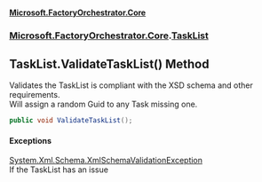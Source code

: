 #### [Microsoft.FactoryOrchestrator.Core](./Microsoft-FactoryOrchestrator-Core.md 'Microsoft.FactoryOrchestrator.Core')
### [Microsoft.FactoryOrchestrator.Core](./Microsoft-FactoryOrchestrator-Core.md 'Microsoft.FactoryOrchestrator.Core').[TaskList](./Microsoft-FactoryOrchestrator-Core-TaskList.md 'Microsoft.FactoryOrchestrator.Core.TaskList')
## TaskList.ValidateTaskList() Method
Validates the TaskList is compliant with the XSD schema and other requirements.  
Will assign a random Guid to any Task missing one.  
```csharp
public void ValidateTaskList();
```
#### Exceptions
[System.Xml.Schema.XmlSchemaValidationException](https://docs.microsoft.com/en-us/dotnet/api/System.Xml.Schema.XmlSchemaValidationException 'System.Xml.Schema.XmlSchemaValidationException')  
If the TaskList has an issue  
